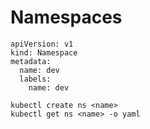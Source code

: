 # Namespaces

```
apiVersion: v1
kind: Namespace
metadata:
  name: dev
  labels:
    name: dev
```

```
kubectl create ns <name>
kubectl get ns <name> -o yaml
```
